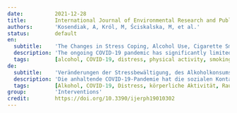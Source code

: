 ```yaml
---
date:          2021-12-28
title:         International Journal of Environmental Research and Public Health
authors:       'Kosendiak, A, Król, M, Ściskalska, M, et al.'
status:        default
en:
  subtitle:    'The Changes in Stress Coping, Alcohol Use, Cigarette Smoking and Physical Activity during COVID-19 Related Lockdown in Medical Students in Poland'
  description: 'The ongoing COVID-19 pandemic has significantly limited social contacts, thus contributing to deepening isolation. Therefore, SARS-CoV-2 exerted on humanity not only a physical impact but also a psychological one, often increasing the feeling of stress. The long-term effects of such a state could include the management of depression, so our study aimed to analyze groups of medical students in different periods of the pandemic (at the beginning of the pandemic, after half a year of the pandemic, after one year of the pandemic) in order to assess the impact of this situation on coping with stress. The impact of the pandemic on the development of stress factors such as alcohol consumption and smoking was also studied. The level of physical activity in the context of coping with an uncertain situation was also assessed. The impact of the above-mentioned factors on the behavior of students, including the Mini-COPE questionnaire, AUDIT test, the Fagerström test and the IPAQ questionnaire was analyzed. It has been shown that as the pandemic and the lockdown progressed, patients consumed more often or larger amounts of alcohol, smoked more cigarettes, and levels of physical activity decreased. All these factors may have had some impact on the deterioration of coping with stress among the respondents, which would indicate that the COVID-19 pandemic significantly contributed to an increase in the sense of stress among the students.'
  tags:        [alcohol, COVID-19, distress, physical activity, smoking]
de:
  subtitle:    'Veränderungen der Stressbewältigung, des Alkoholkonsums, des Zigarettenrauchens und der körperlichen Aktivität während einer COVID-19-bedingten Schließung bei Medizinstudenten in Polen'
  description: 'Die anhaltende COVID-19-Pandemie hat die sozialen Kontakte erheblich eingeschränkt und damit zur Vertiefung der Isolation beigetragen. Daher hat SARS-CoV-2 nicht nur physische, sondern auch psychische Auswirkungen auf die Menschen, die sich häufig gestresst fühlen. Zu den langfristigen Auswirkungen eines solchen Zustands könnte auch die Bewältigung von Depressionen gehören. In unserer Studie wurden daher Gruppen von Medizinstudenten in verschiedenen Phasen der Pandemie (zu Beginn der Pandemie, nach einem halben Jahr der Pandemie und nach einem Jahr der Pandemie) untersucht, um die Auswirkungen dieser Situation auf die Stressbewältigung zu bewerten. Die Auswirkungen der Pandemie auf die Entwicklung von Stressfaktoren wie Alkoholkonsum und Rauchen wurden ebenfalls untersucht. Das Ausmaß der körperlichen Aktivität im Zusammenhang mit der Bewältigung einer unsicheren Situation wurde ebenfalls bewertet. Die Auswirkungen der oben genannten Faktoren auf das Verhalten der Studenten wurden mit dem Mini-COPE-Fragebogen, dem AUDIT-Test, dem Fagerström-Test und dem IPAQ-Fragebogen analysiert. Es hat sich gezeigt, dass die Patienten im Verlauf der Pandemie und der Lockdowns häufiger oder größere Mengen Alkohol konsumierten, mehr Zigaretten rauchten und sich weniger körperlich betätigten. All diese Faktoren könnten einen gewissen Einfluss auf die Verschlechterung der Stressbewältigung bei den Befragten gehabt haben, was darauf hindeuten würde, dass die COVID-19-Pandemie erheblich zu einem Anstieg des Stressempfindens bei den Studenten beigetragen hat.' 
  tags:        [Alkohol, COVID-19, Distress, körperliche Aktivität, Rauchen]
group:         'Interventions'
credit:        https://doi.org/10.3390/ijerph19010302
---
```


